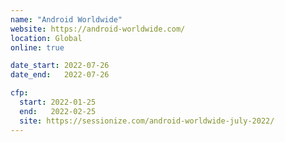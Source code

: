 ```yaml
---
name: "Android Worldwide"
website: https://android-worldwide.com/
location: Global
online: true

date_start: 2022-07-26
date_end:   2022-07-26

cfp:
  start: 2022-01-25
  end:   2022-02-25
  site: https://sessionize.com/android-worldwide-july-2022/
---
```

